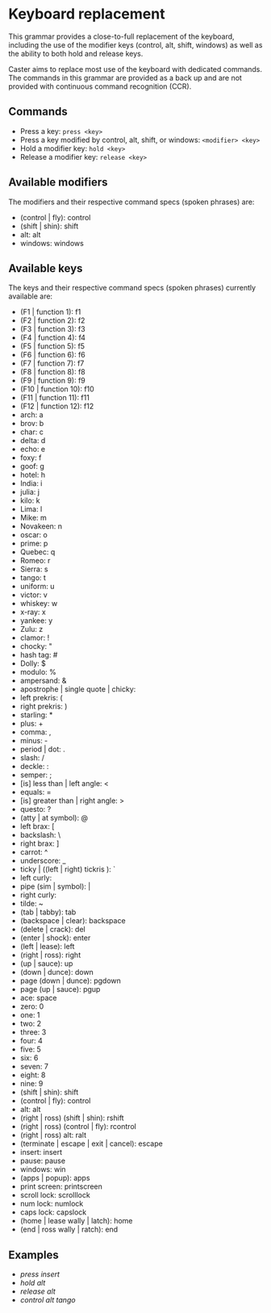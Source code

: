 # Keyboard replacement

This grammar provides a close-to-full replacement of the keyboard, including the use of the modifier keys (control, alt, shift, windows) as well as the ability to both hold and release keys.

Caster aims to replace most use of the keyboard with dedicated commands. The commands in this grammar are provided as a back up and are not provided with continuous command recognition (CCR).

## Commands

- Press a key: `press <key>`  
- Press a key modified by control, alt, shift, or windows: `<modifier> <key>`
- Hold a modifier key: `hold <key>`  
- Release a modifier key: `release <key>`  

## Available modifiers

The modifiers and their respective command specs (spoken phrases) are:

- (control | fly): control
- (shift | shin): shift
- alt: alt
- windows: windows

## Available keys

The keys and their respective command specs (spoken phrases) currently available are:

- (F1 | function 1): f1
- (F2 | function 2): f2
- (F3 | function 3): f3
- (F4 | function 4): f4
- (F5 | function 5): f5
- (F6 | function 6): f6
- (F7 | function 7): f7
- (F8 | function 8): f8
- (F9 | function 9): f9
- (F10 | function 10): f10
- (F11 | function 11): f11
- (F12 | function 12): f12
- arch: a
- brov: b
- char: c
- delta: d
- echo: e
- foxy: f
- goof: g
- hotel: h
- India: i
- julia: j
- kilo: k
- Lima: l
- Mike: m
- Novakeen: n
- oscar: o
- prime: p
- Quebec: q
- Romeo: r
- Sierra: s
- tango: t
- uniform: u
- victor: v
- whiskey: w
- x-ray: x
- yankee: y
- Zulu: z
- clamor: !
- chocky: "
- hash tag: #
- Dolly: $
- modulo: %
- ampersand: &
- apostrophe | single quote | chicky: 
- left prekris: (
- right prekris: )
- starling: *
- plus: +
- comma: ,
- minus: -
- period | dot: .
- slash: /
- deckle: :
- semper: ;
- [is] less than | left angle: <
- equals: =
- [is] greater than | right angle: >
- questo: ?
- (atty | at symbol): @
- left brax: [
- backslash: \
- right brax: ]
- carrot: ^
- underscore: _
- ticky | ((left | right) tickris ): `
- left curly:
- pipe (sim | symbol): |
- right curly:
- tilde: ~
- (tab | tabby): tab
- (backspace | clear): backspace
- (delete | crack): del
- (enter | shock): enter
- (left | lease): left
- (right | ross): right
- (up | sauce): up
- (down | dunce): down
- page (down | dunce): pgdown
- page (up | sauce): pgup
- ace: space
- zero: 0
- one: 1
- two: 2
- three: 3
- four: 4
- five: 5
- six: 6
- seven: 7
- eight: 8
- nine: 9
- (shift | shin): shift
- (control | fly): control
- alt: alt
- (right | ross) (shift | shin): rshift
- (right | ross) (control | fly): rcontrol
- (right | ross) alt: ralt
- (terminate | escape | exit | cancel): escape
- insert: insert
- pause: pause
- windows: win
- (apps | popup): apps
- print screen: printscreen
- scroll lock: scrolllock
- num lock: numlock
- caps lock: capslock
- (home | lease wally | latch): home
- (end | ross wally | ratch): end

## Examples

- _press insert_
- _hold alt_
- _release alt_
- _control alt tango_
